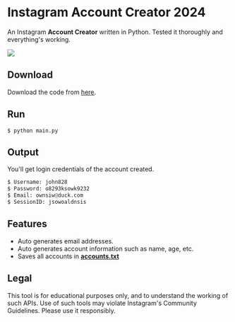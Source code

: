 # Instagram Account Creator 2024
An Instagram **Account Creator** written in Python. Tested it thoroughly and everything's working.

![](https://raw.githubusercontent.com/diezo/Ensta/master/assets/colorful-instagram-icon-vintage-style-art-vector-illustration_836950-30.jpg)

## Download
Download the code from [here](https://sonii.gumroad.com/l/account-creator).

## Run
    $ python main.py

## Output
You'll get login credentials of the account created.

```python
$ Username: john828
$ Password: o8293ksowk9232
$ Email: ownsiw@duck.com
$ SessionID: jsowoaldnsis
```

## Features
- Auto generates email addresses.
- Auto generates account information such as name, age, etc.
- Saves all accounts in <ins>**accounts.txt**</ins>

## Legal
This tool is for educational purposes only, and to understand the working of such APIs. Use of such tools may violate Instagram's Community Guidelines. Please use it responsibly.
